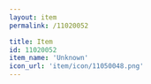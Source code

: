```yaml
---
layout: item
permalink: /11020052

title: Item
id: 11020052
item_name: 'Unknown'
icon_url: 'item/icon/11050048.png'
---
```

